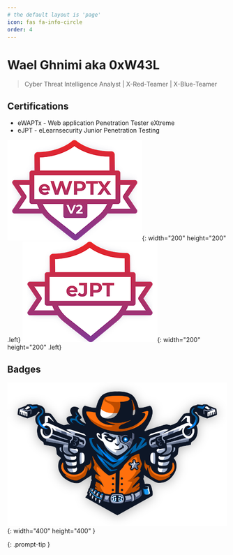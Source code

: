```yaml
---
# the default layout is 'page'
icon: fas fa-info-circle
order: 4
---
```

# Wael Ghnimi aka 0xW43L

> Cyber Threat Intelligence Analyst | X-Red-Teamer | X-Blue-Teamer

## Certifications
- eWAPTx - Web application Penetration Tester eXtreme
- eJPT - eLearnsecurity Junior Penetration Testing

![ewapt.png](assets/img/certs/ewaptx.png){: width="200" height="200" .left} ![ejpt.png](assets/img/certs/ejpt.png){: width="200" height="200" .left}



## Badges
![pro-lab-dante.svg](assets/img/ic-dante-overview.svg){: width="400" height="400" }


{: .prompt-tip }
